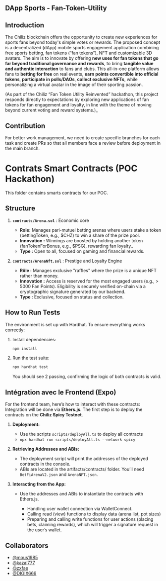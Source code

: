 ## DApp Sports - Fan-Token-Utility

## Introduction

The Chiliz blockchain offers the opportunity to create new experiences for sports fans beyond today's simple votes or rewards. The proposed concept is a decentralized (dApp) mobile sports engagement application combining free sports betting, fan tokens (“fan tokens”), NFT and customizable 3D avatars. The aim is to innovate by offering **new uses for fan tokens that go far beyond traditional governance and rewards**, to bring **tangible value and authentic interaction** to fans and clubs. This all-in-one platform allows fans to **betting for free** on real events, **earn points convertible into official tokens**, **participate in polls/DAOs**, **collect exclusive NFTs**, while personalizing a virtual avatar in the image of their sporting passion.

(As part of the Chiliz “Fan Token Utility Reinvented” hackathon, this project responds directly to expectations by exploring new applications of fan tokens for fan engagement and loyalty, in line with the theme of moving beyond current voting and reward systems.)\_

## Contribution

For better work management, we need to create specific branches for each task and create PRs so that all members face a review before deployment in the main branch.

# Contrats Smart Contracts (POC Hackathon)
This folder contains smarts contracts for our POC.

## Structure

1.  **`contracts/Arena.sol`** : Economic core
    * **Role:** Manages pari-mutuel betting arenas where users stake a token (bettingToken, e.g., $CHZ) to win a share of the prize pool.
    * **Innovation :** Winnings are boosted by holding another token (fanTokenForBonus, e.g., $PSG), rewarding fan loyalty..
    * **Type :** Open to all, focused on gaming and financial rewards.

2.  **`contracts/ArenaNft.sol`** : Prestige and Loyalty Engine
    * **Rôle :** Manages exclusive "raffles" where the prize is a unique NFT rather than money.
    * **Innovation :** Access is reserved for the most engaged users (e.g., > 5000 Fan Points). Eligibility is securely verified on-chain via a cryptographic signature generated by our backend.
    * **Type :**  Exclusive, focused on status and collection.

## How to Run Tests
The environment is set up with Hardhat. To ensure everything works correctly:

1.  Install dependencies:
    ```bash
    npm install
    ```
2.  Run the test suite:
    ```bash
    npx hardhat test
    ```
    You should see 2 passing, confirming the logic of both contracts is valid.

## Intégration avec le Frontend (Expo)

For the frontend team, here’s how to interact with these contracts:
Integration will be done via **Ethers.js**. The first step is to deploy the contracts on the **Chiliz Spicy Testnet**.

1.  **Deployment:**
    * Use the scripts `scripts/deployAll.ts` to deploy all contracts
    * `npx hardhat run scripts/deployAll.ts --network spicy`

2.  **Retrieving Addresses and ABIs:**
    * The deployment script will print the addresses of the deployed contracts in the console.
    * ABIs are located in the artifacts/contracts/ folder. You’ll need `BetFiArenaV2.json` and `ArenaNFT.json`.

3.  **Interacting from the App:**
    * Use the addresses and ABIs to instantiate the contracts with Ethers.js.
    
        * Handling user wallet connection via WalletConnect.
        * Calling read (view) functions to display data (arena list, pot sizes)
        * Preparing and calling write functions for user actions (placing bets, claiming rewards), which will trigger a signature request in the user’s wallet.



## Collaborators
- [@mous1985](https://github.com/mous1985)
- [@kazai777](https://github.com/kazai777)
- [@zxfae](https://github.com/zxfae)
- [@DIGIX666](https://github.com/digix666)

